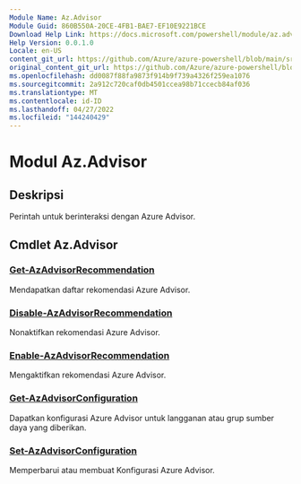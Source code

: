 ```yaml
---
Module Name: Az.Advisor
Module Guid: 860B550A-20CE-4FB1-BAE7-EF10E9221BCE
Download Help Link: https://docs.microsoft.com/powershell/module/az.advisor
Help Version: 0.0.1.0
Locale: en-US
content_git_url: https://github.com/Azure/azure-powershell/blob/main/src/Advisor/Advisor/help/Az.Advisor.md
original_content_git_url: https://github.com/Azure/azure-powershell/blob/main/src/Advisor/Advisor/help/Az.Advisor.md
ms.openlocfilehash: dd0087f88fa9873f914b9f739a4326f259ea1076
ms.sourcegitcommit: 2a912c720caf0db4501ccea98b71ccecb84af036
ms.translationtype: MT
ms.contentlocale: id-ID
ms.lasthandoff: 04/27/2022
ms.locfileid: "144240429"
---
```

# Modul Az.Advisor
## Deskripsi
Perintah untuk berinteraksi dengan Azure Advisor.

## Cmdlet Az.Advisor
### [Get-AzAdvisorRecommendation](Get-AzAdvisorRecommendation.md)
Mendapatkan daftar rekomendasi Azure Advisor.

### [Disable-AzAdvisorRecommendation](Disable-AzAdvisorRecommendation.md)
Nonaktifkan rekomendasi Azure Advisor.

### [Enable-AzAdvisorRecommendation](Enable-AzAdvisorRecommendation.md)
Mengaktifkan rekomendasi Azure Advisor.

### [Get-AzAdvisorConfiguration](Get-AzAdvisorConfiguration.md)
Dapatkan konfigurasi Azure Advisor untuk langganan atau grup sumber daya yang diberikan.

### [Set-AzAdvisorConfiguration](Set-AzAdvisorConfiguration.md)
Memperbarui atau membuat Konfigurasi Azure Advisor.

